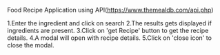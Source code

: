 Food Recipe Application using API(https://www.themealdb.com/api.php)

1.Enter the ingredient and click on search
2.The results gets displayed if ingredients are present.
3.Click on 'get Recipe' button to get the recipe details.
4.A modal will open with recipe details.
5.Click on 'close icon' to close the modal.
